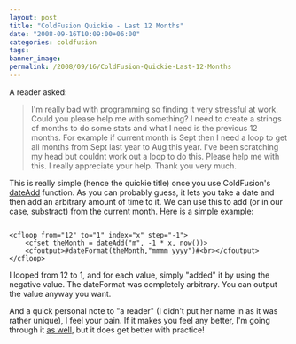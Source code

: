 ```yaml
---
layout: post
title: "ColdFusion Quickie - Last 12 Months"
date: "2008-09-16T10:09:00+06:00"
categories: coldfusion 
tags: 
banner_image: 
permalink: /2008/09/16/ColdFusion-Quickie-Last-12-Months
---
```


A reader asked:

<blockquote>
<p>
I'm really bad with programming so finding it very stressful at work. Could you please help me with something? I need to create a strings of months to do some stats and what I need is the previous 12 months. For example if current month is Sept then I need a loop to get all months from Sept last year to Aug this year. I've been scratching my head but couldnt work out a loop to do this. Please help me with this. I really appreciate your help. Thank you very much.
</p>
</blockquote>

This is really simple (hence the quickie title) once you use ColdFusion's <a href="http://www.cfquickdocs.com/cf8/?getDoc=DateAdd">dateAdd</a> function. As you can probably guess, it lets you take a date and then add an arbitrary amount of time to it. We can use this to add (or in our case, substract) from the current month. Here is a simple example:

<more>

<code>
&lt;cfloop from="12" to="1" index="x" step="-1"&gt;
	&lt;cfset theMonth = dateAdd("m", -1 * x, now())&gt;
	&lt;cfoutput&gt;#dateFormat(theMonth,"mmmm yyyy")#&lt;br&gt;&lt;/cfoutput&gt;
&lt;/cfloop&gt;
</code>

I looped from 12 to 1, and for each value, simply "added" it by using the negative value. The dateFormat was completely arbitrary. You can output the value anyway you want. 

And a quick personal note to "a reader" (I didn't put her name in as it was rather unique), I feel your pain. If it makes you feel any better, I'm going through it <a href="http://www.raymondcamden.com/index.cfm/2008/8/16/Pardon-me-while-I-have-a-brain-cramp-or-three">as well</a>, but it does get better with practice!